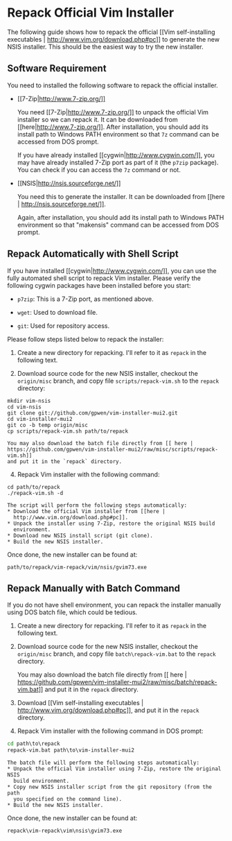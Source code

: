# Repack Official Vim Installer

The following guide shows how to repack the official [[Vim self-installing
executables | http://www.vim.org/download.php#pc]] to generate the new NSIS
installer.  This should be the easiest way to try the new installer.

## Software Requirement

You need to installed the following software to repack the official installer.

* [[7-Zip|http://www.7-zip.org/]]

  You need [[7-Zip|http://www.7-zip.org/]] to unpack the official Vim
  installer so we can repack it.  It can be downloaded from
  [[here|http://www.7-zip.org/]].  After installation, you should add its
  install path to Windows PATH environment so that `7z` command can be
  accessed from DOS prompt.

  If you have already installed [[cygwin|http://www.cygwin.com/]], you may
  have already installed 7-Zip port as part of it (the `p7zip` package).  You
  can check if you can access the `7z` command or not.

* [[NSIS|http://nsis.sourceforge.net/]]

  You need this to generate the installer.  It can be downloaded from [[here |
  http://nsis.sourceforge.net/]].

  Again, after installation, you should add its install path to Windows PATH
  environment so that "makensis" command can be accessed from DOS prompt.

## Repack Automatically with Shell Script

If you have installed [[cygwin|http://www.cygwin.com/]], you can use the fully
automated shell script to repack Vim installer.  Please verify the following
cygwin packages have been installed before you start:

* `p7zip`: This is a 7-Zip port, as mentioned above.

* `wget`: Used to download file.

* `git`: Used for repository access.

Please follow steps listed below to repack the installer:

1.  Create a new directory for repacking.  I'll refer to it as `repack` in the
    following text.

2.  Download source code for the new NSIS installer, checkout the
    `origin/misc` branch, and copy file `scripts/repack-vim.sh` to the
    `repack` directory:
```ksh
mkdir vim-nsis
cd vim-nsis
git clone git://github.com/gpwen/vim-installer-mui2.git
cd vim-installer-mui2
git co -b temp origin/misc
cp scripts/repack-vim.sh path/to/repack
```

    You may also download the batch file directly from [[ here |
    https://github.com/gpwen/vim-installer-mui2/raw/misc/scripts/repack-vim.sh]]
    and put it in the `repack` directory.

4.  Repack Vim installer with the following command:
```ksh
cd path/to/repack
./repack-vim.sh -d
```

    The script will perform the following steps automatically:
    * Download the official Vim installer from [[here |
      http://www.vim.org/download.php#pc]].
    * Unpack the installer using 7-Zip, restore the original NSIS build
      environment.
    * Download new NSIS install script (git clone).
    * Build the new NSIS installer.

Once done, the new installer can be found at:
```ksh
path/to/repack/vim-repack/vim/nsis/gvim73.exe
```


## Repack Manually with Batch Command

If you do not have shell environment, you can repack the installer manually
using DOS batch file, which could be tedious.

1.  Create a new directory for repacking.  I'll refer to it as `repack` in the
    following text.

2.  Download source code for the new NSIS installer, checkout the
    `origin/misc` branch, and copy file `batch\repack-vim.bat` to the `repack`
    directory.

    You may also download the batch file directly from [[ here |
    https://github.com/gpwen/vim-installer-mui2/raw/misc/batch/repack-vim.bat]]
    and put it in the `repack` directory.

3.  Download [[Vim self-installing executables |
    http://www.vim.org/download.php#pc]], and put it in the `repack`
    directory.

4.  Repack Vim installer with the following command in DOS prompt:
```bat
cd path\to\repack
repack-vim.bat path\to\vim-installer-mui2
```

    The batch file will perform the following steps automatically:
    * Unpack the official Vim installer using 7-Zip, restore the original NSIS
      build environment.
    * Copy new NSIS installer script from the git repository (from the path
      you specified on the command line).
    * Build the new NSIS installer.

Once done, the new installer can be found at:
```bat
repack\vim-repack\vim\nsis\gvim73.exe
```
